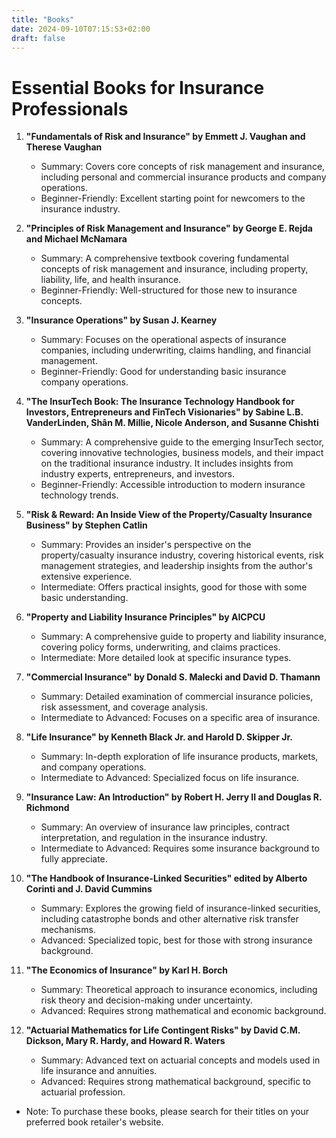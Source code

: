 ```yaml
---
title: "Books"
date: 2024-09-10T07:15:53+02:00
draft: false
--- 
```


# Essential Books for Insurance Professionals

1. **"Fundamentals of Risk and Insurance" by Emmett J. Vaughan and Therese Vaughan**
   - Summary: Covers core concepts of risk management and insurance, including personal and commercial insurance products and company operations.
   - Beginner-Friendly: Excellent starting point for newcomers to the insurance industry.

2. **"Principles of Risk Management and Insurance" by George E. Rejda and Michael McNamara**
   - Summary: A comprehensive textbook covering fundamental concepts of risk management and insurance, including property, liability, life, and health insurance.
   - Beginner-Friendly: Well-structured for those new to insurance concepts.

3. **"Insurance Operations" by Susan J. Kearney**
   - Summary: Focuses on the operational aspects of insurance companies, including underwriting, claims handling, and financial management.
   - Beginner-Friendly: Good for understanding basic insurance company operations.

4. **"The InsurTech Book: The Insurance Technology Handbook for Investors, Entrepreneurs and FinTech Visionaries" by Sabine L.B. VanderLinden, Shân M. Millie, Nicole Anderson, and Susanne Chishti**
   - Summary: A comprehensive guide to the emerging InsurTech sector, covering innovative technologies, business models, and their impact on the traditional insurance industry. It includes insights from industry experts, entrepreneurs, and investors.
   - Beginner-Friendly: Accessible introduction to modern insurance technology trends.

5. **"Risk & Reward: An Inside View of the Property/Casualty Insurance Business" by Stephen Catlin**
   - Summary: Provides an insider's perspective on the property/casualty insurance industry, covering historical events, risk management strategies, and leadership insights from the author's extensive experience.
   - Intermediate: Offers practical insights, good for those with some basic understanding.

6. **"Property and Liability Insurance Principles" by AICPCU**
   - Summary: A comprehensive guide to property and liability insurance, covering policy forms, underwriting, and claims practices.
   - Intermediate: More detailed look at specific insurance types.

7. **"Commercial Insurance" by Donald S. Malecki and David D. Thamann**
   - Summary: Detailed examination of commercial insurance policies, risk assessment, and coverage analysis.
   - Intermediate to Advanced: Focuses on a specific area of insurance.

8. **"Life Insurance" by Kenneth Black Jr. and Harold D. Skipper Jr.**
   - Summary: In-depth exploration of life insurance products, markets, and company operations.
   - Intermediate to Advanced: Specialized focus on life insurance.

9. **"Insurance Law: An Introduction" by Robert H. Jerry II and Douglas R. Richmond**
   - Summary: An overview of insurance law principles, contract interpretation, and regulation in the insurance industry.
   - Intermediate to Advanced: Requires some insurance background to fully appreciate.

10. **"The Handbook of Insurance-Linked Securities" edited by Alberto Corinti and J. David Cummins**
    - Summary: Explores the growing field of insurance-linked securities, including catastrophe bonds and other alternative risk transfer mechanisms.
    - Advanced: Specialized topic, best for those with strong insurance background.

11. **"The Economics of Insurance" by Karl H. Borch**
    - Summary: Theoretical approach to insurance economics, including risk theory and decision-making under uncertainty.
    - Advanced: Requires strong mathematical and economic background.

12. **"Actuarial Mathematics for Life Contingent Risks" by David C.M. Dickson, Mary R. Hardy, and Howard R. Waters**
    - Summary: Advanced text on actuarial concepts and models used in life insurance and annuities.
    - Advanced: Requires strong mathematical background, specific to actuarial profession. 

- Note: To purchase these books, please search for their titles on your preferred book retailer's website.